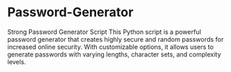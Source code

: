 # Password-Generator

Strong Password Generator Script
This Python script is a powerful password generator that creates highly secure and random passwords for increased online security. With customizable options, it allows users to generate passwords with varying lengths, character sets, and complexity levels.
